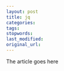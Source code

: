 ```yaml
---
layout: post
title: jq
categories:
tags:
stopwords:
last_modified:
original_url: 
---
```


The article goes here

